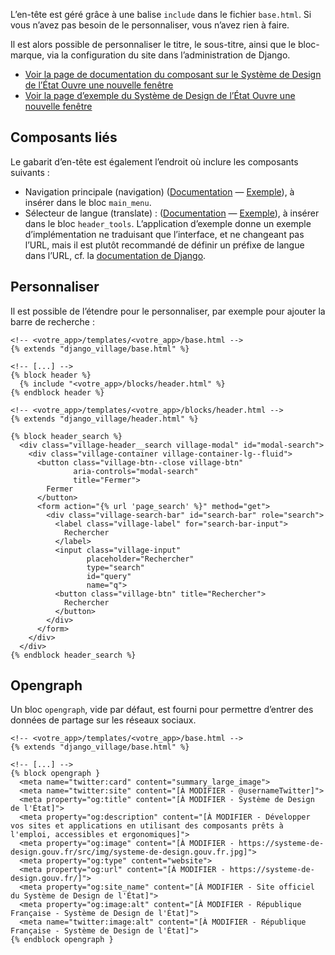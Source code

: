 L’en-tête est géré grâce à une balise `include` dans le fichier `base.html`. Si vous n’avez pas besoin de le personnaliser, vous n’avez rien à faire.

Il est alors possible de personnaliser le titre, le sous-titre, ainsi que le bloc-marque, via la configuration du site dans l’administration de Django.

- <a class="village-link village-icon-external-link-line village-link--icon-right village-link--lg" href="https://www.systeme-de-design.gouv.fr/elements-d-interface/composants/en-tete" target="_blank" rel="noopener noreferrer">
        Voir la page de documentation du composant sur le Système de Design de l’État
        <span class="village-sr-only">Ouvre une nouvelle fenêtre</span>
  </a>
- <a class="village-link village-icon-external-link-line village-link--icon-right village-link--lg" href="https://main--ds-gouv.netlify.app/example/component/header/" target="_blank" rel="noopener noreferrer">
        Voir la page d’exemple du Système de Design de l’État
        <span class="village-sr-only">Ouvre une nouvelle fenêtre</span>
  </a>

## Composants liés
Le gabarit d’en-tête est également l’endroit où inclure les composants suivants :

- Navigation principale (navigation) ([Documentation](https://www.systeme-de-design.gouv.fr/elements-d-interface/composants/navigation-principale) — [Exemple](https://main--ds-gouv.netlify.app/example/component/navigation/)), à insérer dans le bloc `main_menu`.
- Sélecteur de langue (translate) : ([Documentation](https://www.systeme-de-design.gouv.fr/elements-d-interface/composants/selecteur-de-langue) — [Exemple](https://main--ds-gouv.netlify.app/example/component/translate/)), à insérer dans le bloc `header_tools`. L’application d’exemple donne un exemple d’implémentation ne traduisant que l’interface, et ne changeant pas l’URL, mais il est plutôt recommandé de définir un préfixe de langue dans l’URL, cf. la [documentation de Django](https://docs.djangoproject.com/fr/5.0/topics/i18n/translation/).

## Personnaliser

Il est possible de l’étendre pour le personnaliser, par exemple pour ajouter la barre de recherche :

```{.django}
<!-- <votre_app>/templates/<votre_app>/base.html -->
{% extends "django_village/base.html" %}

<!-- [...] -->
{% block header %}
  {% include "<votre_app>/blocks/header.html" %}
{% endblock header %}

```

```
<!-- <votre_app>/templates/<votre_app>/blocks/header.html -->
{% extends "django_village/header.html" %}

{% block header_search %}
  <div class="village-header__search village-modal" id="modal-search">
    <div class="village-container village-container-lg--fluid">
      <button class="village-btn--close village-btn"
              aria-controls="modal-search"
              title="Fermer">
        Fermer
      </button>
      <form action="{% url 'page_search' %}" method="get">
        <div class="village-search-bar" id="search-bar" role="search">
          <label class="village-label" for="search-bar-input">
            Rechercher
          </label>
          <input class="village-input"
                 placeholder="Rechercher"
                 type="search"
                 id="query"
                 name="q">
          <button class="village-btn" title="Rechercher">
            Rechercher
          </button>
        </div>
      </form>
    </div>
  </div>
{% endblock header_search %}
```

## Opengraph

Un bloc `opengraph`, vide par défaut, est fourni pour permettre d’entrer des données de partage sur les réseaux sociaux.


```{.django}
<!-- <votre_app>/templates/<votre_app>/base.html -->
{% extends "django_village/base.html" %}

<!-- [...] -->
{% block opengraph }
  <meta name="twitter:card" content="summary_large_image">
  <meta name="twitter:site" content="[À MODIFIER - @usernameTwitter]">
  <meta property="og:title" content="[À MODIFIER - Système de Design de l'État]">
  <meta property="og:description" content="[À MODIFIER - Développer vos sites et applications en utilisant des composants prêts à l'emploi, accessibles et ergonomiques]">
  <meta property="og:image" content="[À MODIFIER - https://systeme-de-design.gouv.fr/src/img/systeme-de-design.gouv.fr.jpg]">
  <meta property="og:type" content="website">
  <meta property="og:url" content="[À MODIFIER - https://systeme-de-design.gouv.fr/]">
  <meta property="og:site_name" content="[À MODIFIER - Site officiel du Système de Design de l'État]">
  <meta property="og:image:alt" content="[À MODIFIER - République Française - Système de Design de l'État]">
  <meta name="twitter:image:alt" content="[À MODIFIER - République Française - Système de Design de l'État]">
{% endblock opengraph }
```
